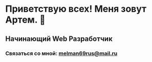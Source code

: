 # Приветствую всех! Меня зовут Артем. 👋
## Начинающий Web Разработчик 
### Связаться со мной: melman69rus@mail.ru
